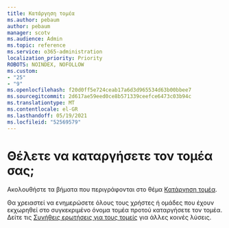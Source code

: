```yaml
---
title: Κατάργηση τομέα
ms.author: pebaum
author: pebaum
manager: scotv
ms.audience: Admin
ms.topic: reference
ms.service: o365-administration
localization_priority: Priority
ROBOTS: NOINDEX, NOFOLLOW
ms.custom:
- "25"
- "9"
ms.openlocfilehash: f20d0ff5e724ceab17a6d3d965534d63b00bbee7
ms.sourcegitcommit: 2d617ae59eed0ce8b571339ceefce6473c03b94c
ms.translationtype: MT
ms.contentlocale: el-GR
ms.lasthandoff: 05/19/2021
ms.locfileid: "52569579"
---
```

# <a name="trying-to-remove-your-domain"></a>Θέλετε να καταργήσετε τον τομέα σας;

Ακολουθήστε τα βήματα που περιγράφονται στο θέμα [Κατάργηση τομέα](/microsoft-365/admin/get-help-with-domains/remove-a-domain).
  
Θα χρειαστεί να ενημερώσετε όλους τους χρήστες ή ομάδες που έχουν εκχωρηθεί στο συγκεκριμένο όνομα τομέα προτού καταργήσετε τον τομέα. Δείτε τις [Συνήθεις ερωτήσεις για τους τομείς](/microsoft-365/admin/setup/domains-faq) για άλλες κοινές λύσεις.
  